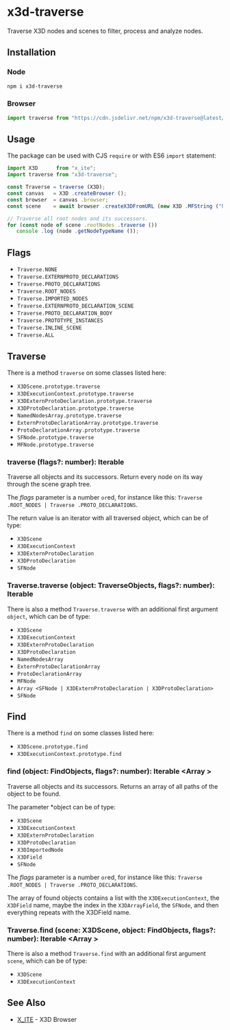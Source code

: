 # x3d-traverse

Traverse X3D nodes and scenes to filter, process and analyze nodes.

## Installation

### Node

```sh
npm i x3d-traverse
```

### Browser

```js
import traverse from "https://cdn.jsdelivr.net/npm/x3d-traverse@latest/dist/x3d-traverse.mjs";
```

## Usage

The package can be used with CJS `require` or with ES6 `import` statement:

```js
import X3D      from "x_ite";
import traverse from "x3d-traverse";

const Traverse = traverse (X3D);
const canvas   = X3D .createBrowser ();
const browser  = canvas .browser;
const scene    = await browser .createX3DFromURL (new X3D .MFString ("https://create3000.github.io/media/examples/Geometry3D/Box/Box.x3d"));

// Traverse all root nodes and its successors.
for (const node of scene .rootNodes .traverse ())
   console .log (node .getNodeTypeName ());
```

## Flags

* `Traverse.NONE`
* `Traverse.EXTERNPROTO_DECLARATIONS`
* `Traverse.PROTO_DECLARATIONS`
* `Traverse.ROOT_NODES`
* `Traverse.IMPORTED_NODES`
* `Traverse.EXTERNPROTO_DECLARATION_SCENE`
* `Traverse.PROTO_DECLARATION_BODY`
* `Traverse.PROTOTYPE_INSTANCES`
* `Traverse.INLINE_SCENE`
* `Traverse.ALL`

## Traverse

There is a method `traverse` on some classes listed here:

* `X3DScene.prototype.traverse`
* `X3DExecutionContext.prototype.traverse`
* `X3DExternProtoDeclaration.prototype.traverse`
* `X3DProtoDeclaration.prototype.traverse`
* `NamedNodesArray.prototype.traverse`
* `ExternProtoDeclarationArray.prototype.traverse`
* `ProtoDeclarationArray.prototype.traverse`
* `SFNode.prototype.traverse`
* `MFNode.prototype.traverse`

### traverse (flags?: number): Iterable <TraversedObjects>

Traverse all objects and its successors. Return every node on its way through the scene graph tree.

The *flags* parameter is a number `or`ed, for instance like this: `Traverse .ROOT_NODES | Traverse .PROTO_DECLARATIONS`.

The return value is an iterator with all traversed object, which can be of type:

* `X3DScene`
* `X3DExecutionContext`
* `X3DExternProtoDeclaration`
* `X3DProtoDeclaration`
* `SFNode`

### Traverse.traverse (object: TraverseObjects, flags?: number): Iterable <TraversedObjects>

There is also a method `Traverse.traverse` with an additional first argument `object`, which can be of type:

* `X3DScene`
* `X3DExecutionContext`
* `X3DExternProtoDeclaration`
* `X3DProtoDeclaration`
* `NamedNodesArray`
* `ExternProtoDeclarationArray`
* `ProtoDeclarationArray`
* `MFNode`
* `Array <SFNode | X3DExternProtoDeclaration | X3DProtoDeclaration>`
* `SFNode`

## Find

There is a method `find` on some classes listed here:

* `X3DScene.prototype.find`
* `X3DExecutionContext.prototype.find`

### find (object: FindObjects, flags?: number): Iterable <Array <FoundObjects>>

Traverse all objects and its successors. Returns an array of all paths of the object to be found.

The parameter *object can be of type:

* `X3DScene`
* `X3DExecutionContext`
* `X3DExternProtoDeclaration`
* `X3DProtoDeclaration`
* `X3DImportedNode`
* `X3DField`
* `SFNode`

The *flags* parameter is a number `or`ed, for instance like this: `Traverse .ROOT_NODES | Traverse .PROTO_DECLARATIONS`.

The array of found objects contains a list with the `X3DExecutionContext`, the `X3DField` name, maybe the index in the `X3DArrayField`, the `SFNode`, and then everything repeats with the X3DField name.

### Traverse.find (scene: X3DScene, object: FindObjects, flags?: number): Iterable <Array <FoundObjects>>

There is also a method `Traverse.find` with an additional first argument `scene`, which can be of type:

* `X3DScene`
* `X3DExecutionContext`

## See Also

* [X_ITE](https://create3000.github.io/x_ite/) - X3D Browser
